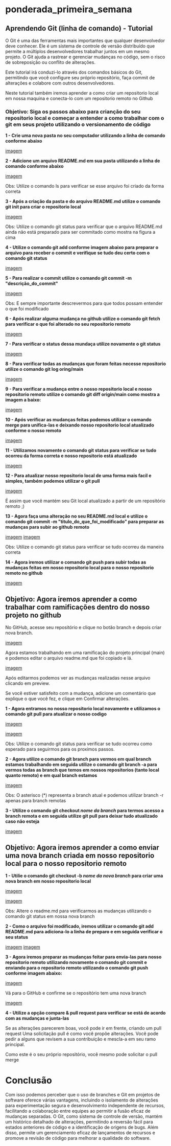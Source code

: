 ﻿# ponderada_primeira_semana
 
## Aprendendo Git (linha de comando) - Tutorial

O Git é uma das ferramentas mais importantes que qualquer desenvolvedor deve conhecer. Ele é um sistema de controle de versão distribuído que permite a múltiplos desenvolvedores trabalhar juntos em um mesmo projeto. O Git ajuda a rastrear e gerenciar mudanças no código, sem o risco de sobreposição ou conflito de alterações.

Este tutorial irá conduzi-lo através dos comandos básicos do Git, permitindo que você configure seu próprio repositório, faça commit de alterações e colabore com outros desenvolvedores.

Neste tutorial também iremos aprender a como criar um repositorio local em nossa maquina e conecta-lo com um repositorio remoto no Github

### Objetivo: Siga os passos abaixo para crianção do seu repositorio local e começar a entender a como trabalhar com o git em seus projeto utilizando o versionamento de código

**1 - Crie uma nova pasta no seu computador utilizando a linha de comando conforme abaixo**

[imagem](ponderada_primeira_semana/passo1.png)

**2 - Adicione um arquivo README.md em sua pasta utilizando a linha de comando conforme abaixo**

[imagem](https://github.com/lf-covas/ponderada_primeira_semana/blob/main/imagens/passo2.png?raw=true)

Obs: Utilize o comando ls para verificar se esse arquivo foi criado da forma correta

**3 - Após a criação da pasta e do arquivo README.md utilize o comando git init para criar o repositorio local**

[imagem](https://github.com/lf-covas/ponderada_primeira_semana/blob/main/imagens/passo3.png?raw=true)

Obs: Utilize o comando git status para verificar que o arquivo README.md ainda não está preparado para ser commitado como mostra na figura a cima

**4 - Utilize o comando git add conforme imagem abaixo para preparar o arquivo para receber o commit e verifique se tudo deu certo com o comando git status**

[imagem](https://github.com/lf-covas/ponderada_primeira_semana/blob/main/imagens/passo4.png?raw=true)

**5 - Para realizar o commit utilize o comando git commit -m "descrição_do_commit"**

[imagem](https://github.com/lf-covas/ponderada_primeira_semana/blob/main/imagens/passo5.png?raw=true)

Obs: E sempre importante descrevermos para que todos possam entender o que foi modificado

**6 - Após realizar alguma mudança no github utilize o comando git fetch para verificar o que foi alterado no seu repositorio remoto**

[imagem](https://github.com/lf-covas/ponderada_primeira_semana/blob/main/imagens/passo8.png?raw=true)

**7 - Para verificar o status dessa mundaça utilize novamente o git status**

[imagem](https://github.com/lf-covas/ponderada_primeira_semana/blob/main/imagens/passo9.png?raw=true)

**8 - Para verificar todas as mudanças que foram feitas necesse repositorio utilize o comando git log oring/main**

[imagem](https://github.com/lf-covas/ponderada_primeira_semana/blob/main/imagens/passo10.png?raw=true)

**9 - Para verificar a mudança entre o nosso repositorio local e nosso repositorio remoto utilize o comando git diff origin/main como mostra a imagem a baixo:**

[imagem](https://github.com/lf-covas/ponderada_primeira_semana/blob/main/imagens/passo11.png?raw=true)

**10 - Após verificar as mudanças feitas podemos utilizar o comando merge para unifica-las e deixando nosso repositorio local atualizado conforme o nosso remoto**

[imagem](https://github.com/lf-covas/ponderada_primeira_semana/blob/main/imagens/passo12.png?raw=true)

**11 - Utilizamos novamente o comando git status para verificar se tudo ocorreu da forma correta e nosso repositorio está atualizado**

[imagem](https://github.com/lf-covas/ponderada_primeira_semana/blob/main/imagens/passo13.png?raw=true)

**12 - Para atualizar nosso repositorio local de uma forma mais facil e simples, também podemos utilizar o git pull**

[imagem](https://github.com/lf-covas/ponderada_primeira_semana/blob/main/imagens/passo14.png?raw=true)

É assim que você mantém seu Git local atualizado a partir de um repositório remoto ;)

**13 - Agora faça uma alteração no seu README.md local e utilize o comando git commit -m "titulo_do_que_foi_modificado" para preparar as mudanças para subir ao github remoto**

[imagem](https://github.com/lf-covas/ponderada_primeira_semana/blob/main/imagens/passo16.png?raw=true)
[imagem](https://github.com/lf-covas/ponderada_primeira_semana/blob/main/imagens/passo17.png?raw=true)

Obs: Utilize o comando git status para verificar se tudo ocorreu da maneira correta

**14 - Agora iremos utilizar o comando git push para subir todas as mudanças feitas em nosso repositorio local para o nosso repositorio remoto no github**

[imagem](https://github.com/lf-covas/ponderada_primeira_semana/blob/main/imagens/passo18.png?raw=true)

## Objetivo: Agora iremos aprender a como trabalhar com ramificações dentro do nosso projeto no github

No GitHub, acesse seu repositório e clique no botão branch e depois criar nova branch.

[imagem](https://github.com/lf-covas/ponderada_primeira_semana/blob/main/imagens/passo19.png?raw=true)

Agora estamos trabalhando em uma ramificação do projeto principal (main) e podemos editar o arquivo readme.md que foi copiado e lá.

[imagem](https://github.com/lf-covas/ponderada_primeira_semana/blob/main/imagens/passo20.png?raw=true)

Após editarmos podemos ver as mudanças realizadas nesse arquivo clicando em preview.

Se você estiver satisfeito com a mudança, adicione um comentário que explique o que você fez, e clique em Confirmar alterações.

**1 - Agora entramos no nosso repositorio local novamente e utilizamos o comando git pull para atualizar o nosso codigo**

[imagem](https://github.com/lf-covas/ponderada_primeira_semana/blob/main/imagens/tutorial2%20-%201.png?raw=true)

[imagem](https://github.com/lf-covas/ponderada_primeira_semana/blob/main/imagens/tutorial2%20-%202.png?raw=true)

Obs: Utilize o comando git status para verificar se tudo ocorreu como esperado para seguirmos para os proximos passos.

**2 - Agora utilize o comando git branch para vermos em qual branch estamos trabalhando em seguida utilize o comando git branch -a para vermos todas as branch que temos em nossos repositorios (tanto local quanto remoto) e em qual branch estamos**

[imagem](https://github.com/lf-covas/ponderada_primeira_semana/blob/main/imagens/tutorial2%20-%203.png?raw=true)

Obs: O asterisco (*) representa a branch atual e podemos utilizar branch -r apenas para branch remotas

**3 - Utilize o comando git checkout *nome da branch* para termos acesso a branch remota e em seguida utilize git pull para deixar tudo atualizado caso não esteja**

[imagem](https://github.com/lf-covas/ponderada_primeira_semana/blob/main/imagens/tutorial2%20-%204.png?raw=true)

## Objetivo: Agora iremos aprender a como enviar uma nova branch criada em nosso repositorio local para o nosso repositorio remoto

**1 - Utilie o comando git checkout -b *nome da nova branch* para criar uma nova branch em nosso repositorio local**

[imagem](https://github.com/lf-covas/ponderada_primeira_semana/blob/main/imagens/tutorial2%20-%205.png?raw=true)

[imagem](https://github.com/lf-covas/ponderada_primeira_semana/blob/main/imagens/tutorial2%20-%206.png?raw=true)

Obs: Altere o readme.md para verificarmos as mudanças utilizando o comando git status em nossa nova branch

**2 - Como o arquivo foi modificado, iremos utilizar o comando git add README.md para adiciona-lo a linha de preparo e em seguida verificar o seu status**

[imagem](https://github.com/lf-covas/ponderada_primeira_semana/blob/main/imagens/tutorial2%20-%207.png?raw=true)
[imagem](https://github.com/lf-covas/ponderada_primeira_semana/blob/main/imagens/tutorial2%20-%208.png?raw=true)

**3 - Agora iremos preparar as mudanças feitar para envia-las para nosso repositorio remoto utilizando novamente o comando git commit e enviando para o repositorio remoto utilizando o comando git push conforme imagem abaixo:**

[imagem](https://github.com/lf-covas/ponderada_primeira_semana/blob/main/imagens/tutorial2%20-%2010.png?raw=true)

Vá para o GitHub e confirme se o repositório tem uma nova branch

[imagem](https://github.com/lf-covas/ponderada_primeira_semana/blob/main/imagens/tutorial2%20-%2011.png?raw=true)

**4 - Utilize a opção compare & pull request para verificar se está de acordo com as mudanças e junta-las**

Se as alterações parecerem boas, você pode ir em frente, criando um pull request
Uma solicitação pull é como você propõe alterações. Você pode pedir a alguns que revisem a sua contribuição e mescla-a em seu ramo principal.

Como este é o seu próprio repositório, você mesmo pode solicitar o pull merge

# Conclusão

Com isso podemos perceber que o uso de branches e Git em projetos de software oferece várias vantagens, incluindo o isolamento de alterações para experimentação segura e desenvolvimento independente de recursos, facilitando a colaboração entre equipes ao permitir a fusão eficaz de mudanças separadas. O Git, como sistema de controle de versão, mantém um histórico detalhado de alterações, permitindo a reversão fácil para estados anteriores de código e a identificação de origens de bugs. Além disso, permite um gerenciamento eficaz de lançamentos de recursos e promove a revisão de código para melhorar a qualidade do software.
